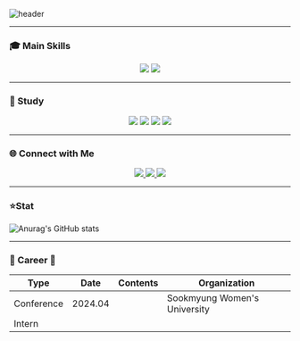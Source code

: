 ![header](https://capsule-render.vercel.app/api?type=wave&color=0:87CEFA,100:ADD8E6&height=300&section=header&text=Jaehyun-Ko&fontSize=90&fontColor=FFFFFF)

---

### 🎓 Main Skills
<p align="center">
  <img src="https://img.shields.io/badge/Python-3776AB?style=for-the-badge&logo=python&logoColor=white" />
  <img src="https://img.shields.io/badge/Django-092E20?style=for-the-badge&logo=django&logoColor=white" />
</p>

---

### 📘 Study
<p align="center">
  <img src="https://img.shields.io/badge/Spring-6DB33F?style=for-the-badge&logo=spring&logoColor=white" />
  <img src="https://img.shields.io/badge/React-61DAFB?style=for-the-badge&logo=react&logoColor=white" />
  <img src="https://img.shields.io/badge/Amazon%20AWS-FF9900?style=for-the-badge&logo=amazonaws&logoColor=white" />
  <img src="https://img.shields.io/badge/MySQL-4479A1?style=for-the-badge&logo=mysql&logoColor=white" />
</p>


---

### 🌐 Connect with Me
<p align="center">
  <a href="https://www.notion.so/Jaehyun-Ko-06614182018948449d910f02d629f463?pvs=4" target="_blank">
    <img src="https://img.shields.io/badge/Notion-000000?style=flat-square&logo=notion&logoColor=white"/>
  </a>
  <a href="https://mail.google.com/" target="_blank">
    <img src="https://img.shields.io/badge/rhwogus777@gmail.com-EA4335?style=flat-square&logo=gmail&logoColor=white"/>
  </a>
  <a href="https://www.instagram.com/_kozae/" target="_blank">
    <img src="https://img.shields.io/badge/@_kozae-E4405F?style=flat-square&logo=instagram&logoColor=white"/>
  </a>
</p>

---

### ⭐Stat
![Anurag's GitHub stats](https://github-readme-stats.vercel.app/api?username=kozae00&show_icons=true&theme=radical)

---

### 📘 Career 📘

| Type             | Date       | Contents                                  | Organization       |
|------------------|------------|------------------------------------------|--------------------|
| Conference       | 2024.04    |                                          | Sookmyung Women's University |
| Intern           |            |                                          |                    |


